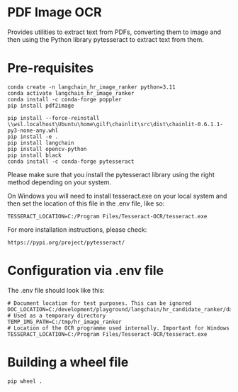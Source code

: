 # PDF Image OCR

Provides utilities to extract text from PDFs, converting them to image and then using the Python library pytesseract to extract text from them.

# Pre-requisites


```
conda create -n langchain_hr_image_ranker python=3.11
conda activate langchain_hr_image_ranker
conda install -c conda-forge poppler
pip install pdf2image

pip install --force-reinstall \\wsl.localhost\Ubuntu\home\gilf\chainlit\src\dist\chainlit-0.6.1.1-py3-none-any.whl
pip install -e .
pip install langchain
pip install opencv-python
pip install black
conda install -c conda-forge pytesseract

```

Please make sure that you install the pytesseract library using the right method depending on your system.

On Windows you will need to install tesseract.exe on your local system and then set the location of this file in the .env file, like so:

```
TESSERACT_LOCATION=C:/Program Files/Tesseract-OCR/tesseract.exe
```

For more installation instructions, please check:

```
https://pypi.org/project/pytesseract/
```

# Configuration via .env file

The .env file should look like this:

```
# Document location for test purposes. This can be ignored
DOC_LOCATION=C:/development/playground/langchain/hr_candidate_ranker/data
# Used as a temporary directory
TEMP_IMG_PATH=C:/tmp/hr_image_ranker
# Location of the OCR programme used internally. Important for Windows
TESSERACT_LOCATION=C:/Program Files/Tesseract-OCR/tesseract.exe
```

# Building a wheel file

```
pip wheel .
```